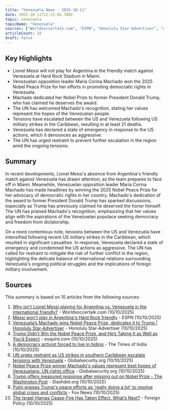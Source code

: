 ```yaml
---
title: "Venezuela News - 2025-10-11"
date: 2025-10-11T22:21:05.780Z
topic: venezuela
topicName: "Venezuela"
sources: ["Worldsoccertalk.com", "ESPN", "Honolulu Star-Advertiser", "esquire.com", "The Times of India", "Globalsecurity.org", "Slashdot.org", "Fox News", "Foreign Policy"]
articleCount: 10
draft: false
---
```


## Key Highlights

- Lionel Messi will not play for Argentina in the friendly match against Venezuela at Hard Rock Stadium in Miami.
- Venezuelan opposition leader Maria Corina Machado won the 2025 Nobel Peace Prize for her efforts in promoting democratic rights in Venezuela.
- Machado dedicated her Nobel Prize to former President Donald Trump, who has claimed he deserves the award.
- The UN has welcomed Machado's recognition, stating her values represent the hopes of the Venezuelan people.
- Tensions have escalated between the US and Venezuela following US military strikes in the Caribbean, resulting in at least 21 deaths.
- Venezuela has declared a state of emergency in response to the US actions, which it denounces as aggressive.
- The UN has urged restraint to prevent further escalation in the region amid the ongoing tensions.

## Summary

In recent developments, Lionel Messi's absence from Argentina's friendly match against Venezuela has drawn attention, as the team prepares to face off in Miami. Meanwhile, Venezuelan opposition leader Maria Corina Machado has made headlines by winning the 2025 Nobel Peace Prize for her advocacy of democratic rights in her country. Machado's dedication of the award to former President Donald Trump has sparked discussions, especially as Trump has previously claimed he deserved the honor himself. The UN has praised Machado's recognition, emphasizing that her values align with the aspirations of the Venezuelan populace seeking democracy and freedom from dictatorship.

On a more contentious note, tensions between the US and Venezuela have intensified following recent US military strikes in the Caribbean, which resulted in significant casualties. In response, Venezuela declared a state of emergency and condemned the US actions as aggressive. The UN has called for restraint to mitigate the risk of further conflict in the region, highlighting the delicate balance of international relations surrounding Venezuela's ongoing political struggles and the implications of foreign military involvement.

## Sources

This summary is based on 10 articles from the following sources:

1. [Why isn’t Lionel Messi playing for Argentina vs. Venezuela in the international friendly?](https://worldsoccertalk.com/news/why-isnt-lionel-messi-playing-for-argentina-vs-venezuela-in-the-international-friendly/) - Worldsoccertalk.com (10/10/2025)
2. [Messi won't play in Argentina's Hard Rock friendly](https://www.espn.com/soccer/story/_/id/46555014/lionel-messi-argentina-hard-rock-friendly) - ESPN (10/10/2025)
3. [Venezuela’s Machado wins Nobel Peace Prize, dedicates it to Trump | Honolulu Star-Advertiser](https://www.staradvertiser.com/2025/10/10/breaking-news/venezuelas-machado-wins-nobel-peace-prize-dedicates-it-to-trump/) - Honolulu Star-Advertiser (10/10/2025)
4. [Trump Didn’t Win the Nobel Peace Prize, and He’s Taking It as Well as You’d Expect](https://www.esquire.com/news-politics/politics/a68999655/trump-nobel-peace-prize/) - esquire.com (10/10/2025)
5. [A democracy activist forced to live in hiding](https://timesofindia.indiatimes.com/world/europe/a-democracy-activist-forced-to-live-in-hiding/articleshow/124466274.cms) - The Times of India (10/10/2025)
6. [UN urges restraint as US strikes in southern Caribbean escalate tensions with Venezuela](https://www.globalsecurity.org/military/library/news/2025/10/mil-251010-unnews03.htm) - Globalsecurity.org (10/10/2025)
7. [Nobel Peace Prize winner Machado's values represent best hopes of Venezuelans: UN rights office](https://www.globalsecurity.org/military/library/news/2025/10/mil-251010-unnews01.htm) - Globalsecurity.org (10/10/2025)
8. [Trump offers measured response after missing out on Nobel Prize - The Washington Post](https://slashdot.org/firehose.pl?op=view&amp;id=179748180) - Slashdot.org (10/10/2025)
9. [Putin praises Trump's peace efforts as 'really doing a lot' to resolve global crises and conflicts](https://www.foxnews.com/world/putin-praises-trumps-peace-efforts-really-doing-lot-resolve-global-crises-conflicts) - Fox News (10/10/2025)
10. [The Israel-Hamas Cease-Fire Has Taken Effect. What’s Next?](http://foreignpolicy.com/2025/10/10/israel-hamas-cease-fire-deal-gaza-hostages-palestinian-prisoners-aid-trump/) - Foreign Policy (10/10/2025)
